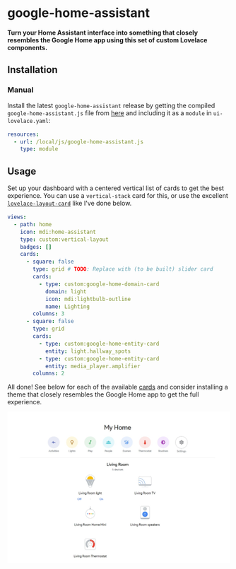 # google-home-assistant

**Turn your Home Assistant interface into something that closely resembles the Google Home app using this set of custom Lovelace components.**

## Installation

### Manual

Install the latest `google-home-assistant` release by getting the compiled `google-home-assistant.js` file from [here](https://github.com/nielsrowinbik/google-home-assistant/releases/latest) and including it as a `module` in `ui-lovelace.yaml`:

```yaml
resources:
  - url: /local/js/google-home-assistant.js
    type: module
```

## Usage

Set up your dashboard with a centered vertical list of cards to get the best experience. You can use a `vertical-stack` card for this, or use the excellent [`lovelace-layout-card`](https://github.com/thomasloven/lovelace-layout-card) like I've done below.

```yaml
views:
  - path: home
    icon: mdi:home-assistant
    type: custom:vertical-layout
    badges: []
    cards:
      - square: false
        type: grid # TODO: Replace with (to be built) slider card
        cards:
          - type: custom:google-home-domain-card
            domain: light
            icon: mdi:lightbulb-outline
            name: Lighting
        columns: 3
      - square: false
        type: grid
        cards:
          - type: custom:google-home-entity-card
            entity: light.hallway_spots
          - type: custom:google-home-entity-card
            entity: media_player.amplifier
        columns: 2
```

All done! See below for each of the available [cards](#cards) and consider installing a theme that closely resembles the Google Home app to get the full experience.

![Google Home Asisstant](screenshots/google-home-assistant.jpg)
